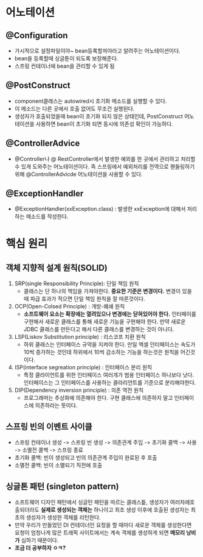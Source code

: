 # 어노테이션
## @Configuration
- 가시적으로 설정파일이야~ bean등록할꺼야라고 알려주는 어노테이션이다.
- bean을 등록할때 싱글톤이 되도록 보장해준다.
- 스프링 컨테이너에 bean을 관리할 수 있게 됨
## @PostConstruct
- component클래스는 autowired시 초기화 메소드를 실행할 수 있다.
- 이 메소드는 다른 곳에서 호출 없어도 무조건 실행된다.
- 생성자가 호출되었을때 bean이 초기화 되지 않은 상태인데, PostConstruct 어노테이션을 사용하면 bean이 초기화 되면 동시에 의존성 확인이 가능하다.
  
## @ControllerAdvice
- @Controller나 @ RestController에서 발생한 예외를 한 곳에서 관리하고 처리할 수 있게 도와주는 어노테이션이다. 즉 스프링에서 예외처리를 전역으로 핸들링하기 위해 @ControllerAdvicde 어노테이션을 사용할 수 있다.
## @ExceptionHandler
- @ExceptionHandler(xxException.class) : 발생한 xxException에 대해서 처리하는 메소드를 작성한다.  

# 핵심 원리
## __객체 지향적 설계 원칙(SOLID)__
1. SRP(single Responsibility Principle): 단일 책임 원칙
   - 클래스는 단 하나의 책임을 가져야한다. **중요한 기준은 변경이다.**
  변경이 있을 때 파급 효과가 적으면 단일 책임 원칙을 잘 따른것이다.
2. OCP(Open-Colsed Principle) : 개방-폐쇄 원칙
   - **소프트웨어 요소는 확장에는 열려있으나 변경에는 닫혀있어야 한다.**
 인터페이를 구현해서 새로운 클래스를 통해 새로운 기능을 구현해야 한다. 만약 새로운 JDBC 클래스를 만든다고 해서 다른 클래스를 변경하는 것이 아니다.
3. LSP(Liskov Substitution principle) : 리스코프 치환 원칙
   - 하위 클래스는 인터페이스 규약을 지켜야 한다. 만일 엑셀 인터페이스는 속도가 10씩 증가하는 것인데 하위에서 10씩 감소하는 기능을 하는것은 원칙을 어긴것이다.
4. ISP(interface segreation principle) : 인터페이스 분리 원칙
   - 특정 클라이언트를 위한 인터페이스 여러개가 범용 인터페이스 하나보다 낫다. 인터페이스는 그 인터페이스를 사용하는 클라리언트를 기준으로 분리해야한다.
5. DIP(Dependency inversion principle) : 의존 역전 원칙
   - 프로그래머는 추상화에 의존해야 한다.
  구현 클래스에 의존하지 말고 인터페이스에 의존하라는 뜻이다.
  
## __스프링 빈의 이벤트 사이클__
 - 스프링 컨테이너 생성 -> 스프링 빈 생성 -> 의존관계 주입 -> 초기화 콜백 -> 사용 -> 소멸전 콜백 -> 스프링 종료
 - 초기화 콜백: 빈이 생성되고 빈의 의존관계 주입이 완료된 후 호출
 - 소멸전 콜백: 빈이 소멸되기 직전에 호출

## __싱글톤 패턴 (singleton pattern)__
- 소프트웨어 디자인 패턴에서 싱글턴 패턴을 따르는 클래스틑, 생성자가 여러차례호출되더라도 **실제로 생성되는 객체는**  하나이고 최초 생성 이후에 호출된 생성자는 최초의 생성자가 생성한 객체를 리턴한다.
- 만약 우리가 만들었던 DI 컨테이너인 요청을 할 때마다 새로운 객체를 생성한다면 요청이 엄청나게 많은 트래픽 사이트에서는 계속 객체를 생성하게 되면 **메모리 낭비가** 심하기 때문이다.
- **조금 더 공부하자 ㅇㅋ?**

